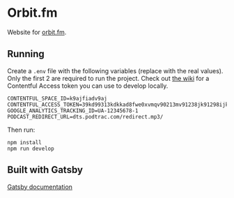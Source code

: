 # Orbit.fm

Website for [orbit.fm](https://www.orbit.fm).

## Running

Create a `.env` file with the following variables (replace with the real values). Only the first 2 are required to run the project. Check out [the wiki](https://github.com/orbitfm/orbit.fm/wiki) for a Contentful Access token you can use to develop locally.


```
CONTENTFUL_SPACE_ID=k9ajfiadv9aj
CONTENTFUL_ACCESS_TOKEN=39kd99313kdkkad8fwe0xvmqv90213mv91238jk91298ijkqw073856kajsdv097
GOOGLE_ANALYTICS_TRACKING_ID=UA-12345678-1
PODCAST_REDIRECT_URL=dts.podtrac.com/redirect.mp3/
```

Then run:

```
npm install
npm run develop
```

## Built with Gatsby

[Gatsby documentation](https://www.gatsbyjs.org/docs/)
